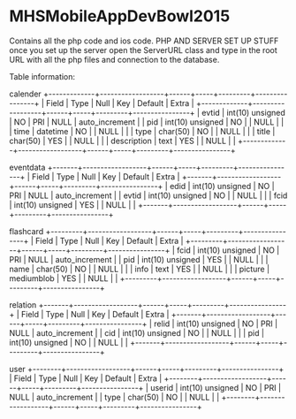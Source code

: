 # MHSMobileAppDevBowl2015
Contains all the php code and ios code. PHP AND SERVER SET UP STUFF
once you set up the server open the ServerURL class and type in the root URL with all the php files and connection to the database.

Table information:

calender
+-------------+------------------+------+-----+---------+----------------+
| Field       | Type             | Null | Key | Default | Extra          |
+-------------+------------------+------+-----+---------+----------------+
| evtid       | int(10) unsigned | NO   | PRI | NULL    | auto_increment |
| pid         | int(10) unsigned | NO   |     | NULL    |                |
| time        | datetime         | NO   |     | NULL    |                |
| type        | char(50)         | NO   |     | NULL    |                |
| title       | char(50)         | YES  |     | NULL    |                |
| description | text             | YES  |     | NULL    |                |
+-------------+------------------+------+-----+---------+----------------+

eventdata
+-------+------------------+------+-----+---------+----------------+
| Field | Type             | Null | Key | Default | Extra          |
+-------+------------------+------+-----+---------+----------------+
| edid  | int(10) unsigned | NO   | PRI | NULL    | auto_increment |
| evtid | int(10) unsigned | NO   |     | NULL    |                |
| fcid  | int(10) unsigned | YES  |     | NULL    |                |
+-------+------------------+------+-----+---------+----------------+

flashcard
+---------+------------------+------+-----+---------+----------------+
| Field   | Type             | Null | Key | Default | Extra          |
+---------+------------------+------+-----+---------+----------------+
| fcid    | int(10) unsigned | NO   | PRI | NULL    | auto_increment |
| pid     | int(10) unsigned | YES  |     | NULL    |                |
| name    | char(50)         | NO   |     | NULL    |                |
| info    | text             | YES  |     | NULL    |                |
| picture | mediumblob       | YES  |     | NULL    |                |
+---------+------------------+------+-----+---------+----------------+

relation
+-------+------------------+------+-----+---------+----------------+
| Field | Type             | Null | Key | Default | Extra          |
+-------+------------------+------+-----+---------+----------------+
| relid | int(10) unsigned | NO   | PRI | NULL    | auto_increment |
| cid   | int(10) unsigned | NO   |     | NULL    |                |
| pid   | int(10) unsigned | NO   |     | NULL    |                |
+-------+------------------+------+-----+---------+----------------+

user
+--------+------------------+------+-----+---------+----------------+
| Field  | Type             | Null | Key | Default | Extra          |
+--------+------------------+------+-----+---------+----------------+
| userid | int(10) unsigned | NO   | PRI | NULL    | auto_increment |
| type   | char(50)         | NO   |     | NULL    |                |
+--------+------------------+------+-----+---------+----------------+
